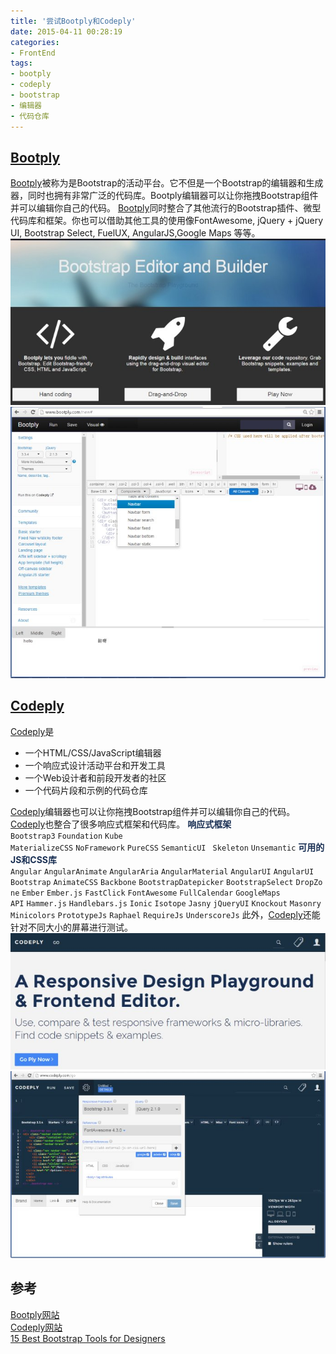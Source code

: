 ```yaml
---
title: '尝试Bootply和Codeply'
date: 2015-04-11 00:28:19
categories: 
- FrontEnd
tags: 
- bootply
- codeply
- bootstrap
- 编辑器
- 代码仓库
---
```

## [Bootply](http://www.bootply.com/)

[Bootply](http://www.bootply.com/)被称为是Bootstrap的活动平台。它不但是一个Bootstrap的编辑器和生成器，同时也拥有非常广泛的代码库。Bootply编辑器可以让你拖拽Bootstrap组件并可以编辑你自己的代码。
[Bootply](http://www.bootply.com/)同时整合了其他流行的Bootstrap插件、微型代码库和框架。你也可以借助其他工具的使用像FontAwesome, jQuery + jQuery UI, Bootstrap Select, FuelUX, AngularJS,Google Maps 等等。
![尝试Bootply和Codeply](/images/2015/4/0026uWfMgy6Ru2b3rFsce.jpg)![尝试Bootply和Codeply](/images/2015/4/0026uWfMgy6Ru2Mt5cV0d.jpg)

## [Codeply](http://www.codeply.com/)

[Codeply](http://www.codeply.com/)是
- 一个HTML/CSS/JavaScript编辑器
- 一个响应式设计活动平台和开发工具
- 一个Web设计者和前段开发者的社区
- 一个代码片段和示例的代码仓库

[Codeply](http://www.codeply.com/)编辑器也可以让你拖拽Bootstrap组件并可以编辑你自己的代码。
[Codeply](http://www.codeply.com/)也整合了很多响应式框架和代码库。
<font color="#192F53">**响应式框架**</font>
`Bootstrap3` `Foundation` `Kube` `MaterializeCSS` `NoFramework` `PureCSS` `SemanticUI ` `Skeleton` `Unsemantic`
<font color="#192F53">**可用的JS和CSS库**</font>
`Angular` `AngularAnimate` `AngularAria` `AngularMaterial` `AngularUI` `AngularUI Bootstrap` `AnimateCSS` `Backbone` `BootstrapDatepicker` `BootstrapSelect` `DropZone` `Ember` `Ember.js` `FastClick` `FontAwesome` `FullCalendar` `GoogleMaps API` `Hammer.js` `Handlebars.js` `Ionic` `Isotope` `Jasny` `jQueryUI` `Knockout` `Masonry` `Minicolors` `PrototypeJs` `Raphael` `RequireJs` `UnderscoreJs`
此外，[Codeply](http://www.codeply.com/)还能针对不同大小的屏幕进行测试。
![尝试Bootply和Codeply](/images/2015/4/0026uWfMgy6Ru2Zi9Ou5e.jpg)![尝试Bootply和Codeply](/images/2015/4/0026uWfMgy6Ru3pND9J9f.jpg)

## 参考

[Bootply网站](http://www.bootply.com/)  
[Codeply网站](http://www.codeply.com/)  
[15 Best Bootstrap Tools for Designers](http://designgeekz.com/15-best-bootstrap-tools-for-designers/)  